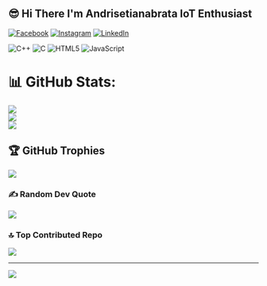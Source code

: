 ## 😎 Hi There I'm Andrisetianabrata IoT Enthusiast
[![Facebook](https://img.shields.io/badge/Facebook-%231877F2.svg?logo=Facebook&logoColor=white)](https://facebook.com/everybratas) [![Instagram](https://img.shields.io/badge/Instagram-%23E4405F.svg?logo=Instagram&logoColor=white)](https://instagram.com/everybratas) [![LinkedIn](https://img.shields.io/badge/LinkedIn-%230077B5.svg?logo=linkedin&logoColor=white)](https://linkedin.com/in/brataandri) 

![C++](https://img.shields.io/badge/c++-%2300599C.svg?style=flat&logo=c%2B%2B&logoColor=white) ![C](https://img.shields.io/badge/c-%2300599C.svg?style=flat&logo=c&logoColor=white) ![HTML5](https://img.shields.io/badge/html5-%23E34F26.svg?style=flat&logo=html5&logoColor=white) ![JavaScript](https://img.shields.io/badge/javascript-%23323330.svg?style=flat&logo=javascript&logoColor=%23F7DF1E)
# 📊 GitHub Stats:
![](https://github-readme-stats.vercel.app/api?username=Andrisetianabrata&theme=transparent&hide_border=false&include_all_commits=true&count_private=true)<br/>
![](https://github-readme-streak-stats.herokuapp.com/?user=Andrisetianabrata&theme=transparent&hide_border=false)<br/>
![](https://github-readme-stats.vercel.app/api/top-langs/?username=Andrisetianabrata&theme=transparent&hide_border=false&include_all_commits=true&count_private=true&layout=compact)

## 🏆 GitHub Trophies
![](https://github-profile-trophy.vercel.app/?username=Andrisetianabrata&theme=radical&no-frame=true&no-bg=true&margin-w=4)

### ✍️ Random Dev Quote
![](https://quotes-github-readme.vercel.app/api?type=horizontal&theme=radical)

### 🔝 Top Contributed Repo
![](https://github-contributor-stats.vercel.app/api?username=Andrisetianabrata&limit=5&theme=transparent&combine_all_yearly_contributions=true)

---
[![](https://visitcount.itsvg.in/api?id=Andrisetianabrata&icon=0&color=0)](https://visitcount.itsvg.in)
